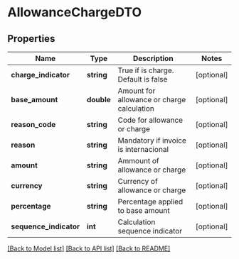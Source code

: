 # AllowanceChargeDTO

## Properties
Name | Type | Description | Notes
------------ | ------------- | ------------- | -------------
**charge_indicator** | **string** | True if is charge. Default is false | [optional] 
**base_amount** | **double** | Amount for allowance or charge calculation | [optional] 
**reason_code** | **string** | Code for allowance or charge | [optional] 
**reason** | **string** | Mandatory if invoice is internacional | [optional] 
**amount** | **string** | Ammount of allowance or charge | [optional] 
**currency** | **string** | Currency of allowance or charge | [optional] 
**percentage** | **string** | Percentage applied to base amount | [optional] 
**sequence_indicator** | **int** | Calculation sequence indicator | [optional] 

[[Back to Model list]](../README.md#documentation-for-models) [[Back to API list]](../README.md#documentation-for-api-endpoints) [[Back to README]](../README.md)



